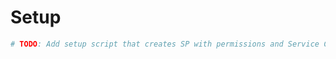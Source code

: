 # Setup

```sh
# TODO: Add setup script that creates SP with permissions and Service Connection 
```